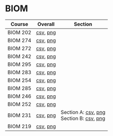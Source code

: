 # BIOM

| Course | Overall | Section |
| ------ | ------- | ------- |
| BIOM 202 | [csv](https://github.com/UCSD-Historical-Enrollment-Data/2024Spring/blob/main/overall/BIOM%20202.csv), [png](https://raw.githubusercontent.com/UCSD-Historical-Enrollment-Data/2024Spring/main/plot_overall/BIOM%20202.png) |  |
| BIOM 274 | [csv](https://github.com/UCSD-Historical-Enrollment-Data/2024Spring/blob/main/overall/BIOM%20274.csv), [png](https://raw.githubusercontent.com/UCSD-Historical-Enrollment-Data/2024Spring/main/plot_overall/BIOM%20274.png) |  |
| BIOM 272 | [csv](https://github.com/UCSD-Historical-Enrollment-Data/2024Spring/blob/main/overall/BIOM%20272.csv), [png](https://raw.githubusercontent.com/UCSD-Historical-Enrollment-Data/2024Spring/main/plot_overall/BIOM%20272.png) |  |
| BIOM 242 | [csv](https://github.com/UCSD-Historical-Enrollment-Data/2024Spring/blob/main/overall/BIOM%20242.csv), [png](https://raw.githubusercontent.com/UCSD-Historical-Enrollment-Data/2024Spring/main/plot_overall/BIOM%20242.png) |  |
| BIOM 295 | [csv](https://github.com/UCSD-Historical-Enrollment-Data/2024Spring/blob/main/overall/BIOM%20295.csv), [png](https://raw.githubusercontent.com/UCSD-Historical-Enrollment-Data/2024Spring/main/plot_overall/BIOM%20295.png) |  |
| BIOM 283 | [csv](https://github.com/UCSD-Historical-Enrollment-Data/2024Spring/blob/main/overall/BIOM%20283.csv), [png](https://raw.githubusercontent.com/UCSD-Historical-Enrollment-Data/2024Spring/main/plot_overall/BIOM%20283.png) |  |
| BIOM 254 | [csv](https://github.com/UCSD-Historical-Enrollment-Data/2024Spring/blob/main/overall/BIOM%20254.csv), [png](https://raw.githubusercontent.com/UCSD-Historical-Enrollment-Data/2024Spring/main/plot_overall/BIOM%20254.png) |  |
| BIOM 285 | [csv](https://github.com/UCSD-Historical-Enrollment-Data/2024Spring/blob/main/overall/BIOM%20285.csv), [png](https://raw.githubusercontent.com/UCSD-Historical-Enrollment-Data/2024Spring/main/plot_overall/BIOM%20285.png) |  |
| BIOM 246 | [csv](https://github.com/UCSD-Historical-Enrollment-Data/2024Spring/blob/main/overall/BIOM%20246.csv), [png](https://raw.githubusercontent.com/UCSD-Historical-Enrollment-Data/2024Spring/main/plot_overall/BIOM%20246.png) |  |
| BIOM 252 | [csv](https://github.com/UCSD-Historical-Enrollment-Data/2024Spring/blob/main/overall/BIOM%20252.csv), [png](https://raw.githubusercontent.com/UCSD-Historical-Enrollment-Data/2024Spring/main/plot_overall/BIOM%20252.png) |  |
| BIOM 231 | [csv](https://github.com/UCSD-Historical-Enrollment-Data/2024Spring/blob/main/overall/BIOM%20231.csv), [png](https://raw.githubusercontent.com/UCSD-Historical-Enrollment-Data/2024Spring/main/plot_overall/BIOM%20231.png) | Section A: [csv](https://github.com/UCSD-Historical-Enrollment-Data/2024Spring/blob/main/section/BIOM%20231_A.csv), [png](https://raw.githubusercontent.com/UCSD-Historical-Enrollment-Data/2024Spring/main/plot_section/BIOM%20231_A.png)<br>Section B: [csv](https://github.com/UCSD-Historical-Enrollment-Data/2024Spring/blob/main/section/BIOM%20231_B.csv), [png](https://raw.githubusercontent.com/UCSD-Historical-Enrollment-Data/2024Spring/main/plot_section/BIOM%20231_B.png) |
| BIOM 219 | [csv](https://github.com/UCSD-Historical-Enrollment-Data/2024Spring/blob/main/overall/BIOM%20219.csv), [png](https://raw.githubusercontent.com/UCSD-Historical-Enrollment-Data/2024Spring/main/plot_overall/BIOM%20219.png) |  |
